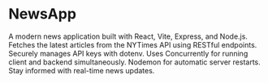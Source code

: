 # NewsApp
A modern news application built with React, Vite, Express, and Node.js. Fetches the latest articles from the NYTimes API using RESTful endpoints. Securely manages API keys with dotenv. Uses Concurrently for running client and backend simultaneously. Nodemon for automatic server restarts. Stay informed with real-time news updates.
